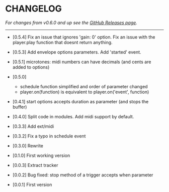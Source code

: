# CHANGELOG
_For changes from v0.6.0 and up see the [GitHub Releases page](https://github.com/birdofpreyru/sample-player/releases)._

---
- [0.5.4] Fix an issue that ignores 'gain: 0' option. Fix an issue with the player.play function that doesnt return anything.
- [0.5.3] Add envelope options parameters. Add 'started' event.
- [0.5.1] microtones: midi numbers can have decimals (and cents are added to options)
- [0.5.0]
  - schedule function simplified and order of parameter changed
  - player.on(function) is equivalent to player.on('event', function)

- [0.4.1] start options accepts duration as parameter (and stops the buffer)
- [0.4.0] Split code in modules. Add midi support by default.
- [0.3.3] Add ext/midi
- [0.3.2] Fix a typo in schedule event
- [0.3.0] Rewrite
- [0.1.0] First working version
- [0.0.3] Extract tracker
- [0.0.2] Bug fixed: stop method of a trigger accepts when parameter
- [0.0.1] First version
